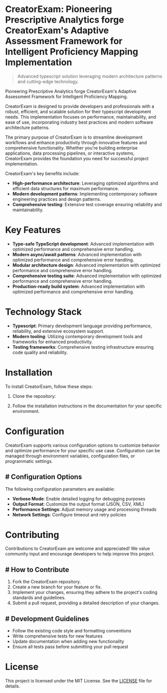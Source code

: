 <!-- fallback_CreatorExam_20250805061856_26322 -->

# CreatorExam: Pioneering Prescriptive Analytics forge CreatorExam's Adaptive Assessment Framework for Intelligent Proficiency Mapping Implementation
> Advanced typescript solution leveraging modern architecture patterns and cutting-edge technology.

Pioneering Prescriptive Analytics forge CreatorExam's Adaptive Assessment Framework for Intelligent Proficiency Mapping.

CreatorExam is designed to provide developers and professionals with a robust, efficient, and scalable solution for their typescript development needs. This implementation focuses on performance, maintainability, and ease of use, incorporating industry best practices and modern software architecture patterns.

The primary purpose of CreatorExam is to streamline development workflows and enhance productivity through innovative features and comprehensive functionality. Whether you're building enterprise applications, data processing pipelines, or interactive systems, CreatorExam provides the foundation you need for successful project implementation.

CreatorExam's key benefits include:

* **High-performance architecture**: Leveraging optimized algorithms and efficient data structures for maximum performance.
* **Modern development patterns**: Implementing contemporary software engineering practices and design patterns.
* **Comprehensive testing**: Extensive test coverage ensuring reliability and maintainability.

# Key Features

* **Type-safe TypeScript development**: Advanced implementation with optimized performance and comprehensive error handling.
* **Modern async/await patterns**: Advanced implementation with optimized performance and comprehensive error handling.
* **Modular architecture design**: Advanced implementation with optimized performance and comprehensive error handling.
* **Comprehensive testing suite**: Advanced implementation with optimized performance and comprehensive error handling.
* **Production-ready build system**: Advanced implementation with optimized performance and comprehensive error handling.

# Technology Stack

* **Typescript**: Primary development language providing performance, reliability, and extensive ecosystem support.
* **Modern tooling**: Utilizing contemporary development tools and frameworks for enhanced productivity.
* **Testing frameworks**: Comprehensive testing infrastructure ensuring code quality and reliability.

# Installation

To install CreatorExam, follow these steps:

1. Clone the repository:


2. Follow the installation instructions in the documentation for your specific environment.

# Configuration

CreatorExam supports various configuration options to customize behavior and optimize performance for your specific use case. Configuration can be managed through environment variables, configuration files, or programmatic settings.

## # Configuration Options

The following configuration parameters are available:

* **Verbose Mode**: Enable detailed logging for debugging purposes
* **Output Format**: Customize the output format (JSON, CSV, XML)
* **Performance Settings**: Adjust memory usage and processing threads
* **Network Settings**: Configure timeout and retry policies

# Contributing

Contributions to CreatorExam are welcome and appreciated! We value community input and encourage developers to help improve this project.

## # How to Contribute

1. Fork the CreatorExam repository.
2. Create a new branch for your feature or fix.
3. Implement your changes, ensuring they adhere to the project's coding standards and guidelines.
4. Submit a pull request, providing a detailed description of your changes.

## # Development Guidelines

* Follow the existing code style and formatting conventions
* Write comprehensive tests for new features
* Update documentation when adding new functionality
* Ensure all tests pass before submitting your pull request

# License

This project is licensed under the MIT License. See the [LICENSE](https://github.com/coralnws/CreatorExam/blob/main/LICENSE) file for details.
